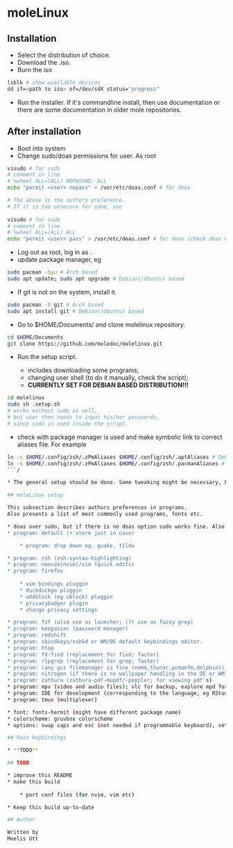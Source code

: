 
# moleLinux

## Installation

* Select the distribution of choice.
* Download the .iso.
* Burn the iso
  
```sh
lsblk # show available devices
dd if=<path to iso> of=/dev/sdX status="progress"
```

* Run the installer. If it's commandline install, then use documentation or there are some documentation in older mole<distro> repositories.

## After installation

* Boot into system
* Change sudo/doas permissions for user. As root

```sh
visudo # for sudo
# comment in line
# %wheel ALL=(ALL) NOPASSWD: ALL
echo "permit <user> nopass" > /usr/etc/doas.conf # for doas

# The above is the authors preference.
# If it is too unsecure for some, use
 
visudo # for sudo
# comment in line
# %wheel ALL=(ALL) ALL
echo "permit <user> pass" > /usr/etc/doas.conf # for doas (check doas manual for this option)
```

* Log out as root, log in as <user>.
* update package manager, eg

```sh
sudo pacman -Syu # Arch based
sudo apt update; sudo apt upgrade # Debian(/Ubuntu) based
```

* If git is not on the system, install it.

```sh
sudo pacman -S git # Arch based
sudo apt install git # Debian(/Ubuntu) based
```

* Go to $HOME/Documents/ and clone molelinux repository.

```sh
cd $HOME/Documents
git clone https://github.com/moledoc/molelinux.git
```

* Run the setup script.

	* includes downloading some programs;
	* changing user shell (to do it manually, check the script);
	* **CURRENTLY SET FOR DEBIAN BASED DISTRIBUTION!!!**

```sh
cd molelinux
sudo sh .setup.sh
# works without sudo as well,
# but user then needs to input his/her passwords,
# since sudo is used inside the script.
```

* check with package manager is used and make symbolic link to correct aliases file. For example

```sh
ln -s $HOME/.config/zsh/.zPmAliases $HOME/.config/zsh/.aptAliases # Debian based
ln -s $HOME/.config/zsh/.zPmAliases $HOME/.config/zsh/.pacmanAliases # Arch based
```/

* The general setup should be done. Some tweaking might be necessary, but it is not covered in this readme.

## moleLinux setup

This subsection describes authors preferences in programs.
Also presents a list of most commonly used programs, fonts etc.

* doas over sudo, but if there is no doas option sudo works fine. Also, for doas and sudo both I use nopass option (using doas/sudo doesn't require password). Just my preference.
* program: default (+ xterm just in case)

	* program: drop down eg. guake, tilda

* program: zsh (zsh-syntax-highlighting)
* program: neovim(nvim)/vim (quick edits)
* program: firefox
	
	* vim bindings pluggin
	* duckduckgo pluggin
	* addblock (eg ublock) pluggin
	* privacybadger plugin
	* change privacy settings

* program: fzf (also use as launcher; (?) use as fuzzy grep)
* program: keepassxc (password manager)
* program: redshift
* program: xbindkeys/sxhkd or WM/DE default keybindings editor.
* program: htop
* program: fd-find (replacement for find; faster)
* program: ripgrep (replacement for grep; faster)
* program: (any gui filemanager is fine (nemo,thunar,pcmanfm,dolphin))
* program: nitrogen (if there is no wallpaper handling in the DE or WM)
* program: zathura (zathura-pdf-mupdf/-poppler; for viewing pdf's)
* program: mpv (video and audio files); vlc for backup, explore mpd for music(?)
* program: IDE for development (corresponding to the language, eg RStudio,Intellij)
* program: tmux (multiplexer)

* font: fonts-hermit (might have different package name)
* colorscheme: gruvbox colorscheme
* options: swap caps and esc (not needed if programmable keyboard), setxkbmap -option caps:swapescape 

## Main keybindings

* **TODO**

## TODO

* improve this README
* make this build
	
	* port conf files (for nvim, vim etc)

* Keep this build up-to-date

## Author

Written by
Meelis Utt
